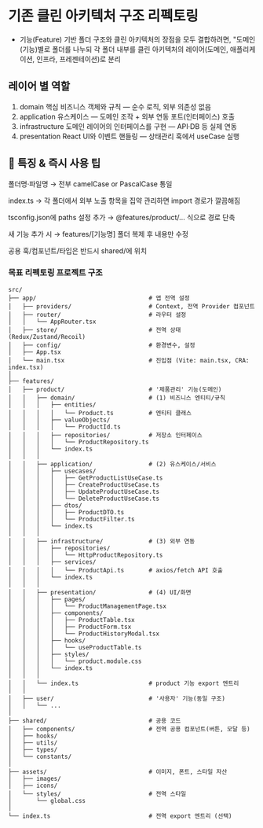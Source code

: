 # 기존 클린 아키텍처 구조 리펙토링

- 기능(Feature) 기반 폴더 구조와 클린 아키텍처의 장점을 모두 결합하려면, "도메인(기능)별로 폴더를 나누되 각 폴더 내부를 클린 아키텍처의 레이어(도메인, 애플리케이션, 인프라, 프레젠테이션)로 분리

## 레이어 별 역할
1) domain
핵심 비즈니스 객체와 규칙 — 순수 로직, 외부 의존성 없음
2) application
유스케이스 — 도메인 조작 + 외부 연동 포트(인터페이스) 호출
3) infrastructure
도메인 레이어의 인터페이스를 구현 — API·DB 등 실제 연동
4) presentation
React UI와 이벤트 핸들링 — 상태관리 훅에서 useCase 실행

## 📒 특징 & 즉시 사용 팁
폴더명·파일명 → 전부 camelCase or PascalCase 통일

index.ts → 각 폴더에서 외부 노출 항목을 집약 관리하면 import 경로가 깔끔해짐

tsconfig.json에 paths 설정 추가 → @features/product/... 식으로 경로 단축

새 기능 추가 시 → features/[기능명] 폴더 복제 후 내용만 수정

공용 훅/컴포넌트/타입은 반드시 shared/에 위치

### 목표 리펙토링 프로젝트 구조
```
src/
├── app/                                # 앱 전역 설정
│   ├── providers/                      # Context, 전역 Provider 컴포넌트
│   ├── router/                         # 라우터 설정
│   │   └── AppRouter.tsx
│   ├── store/                          # 전역 상태 (Redux/Zustand/Recoil)
│   ├── config/                         # 환경변수, 설정
│   ├── App.tsx
│   └── main.tsx                        # 진입점 (Vite: main.tsx, CRA: index.tsx)
│
├── features/
│   ├── product/                        # '제품관리' 기능(도메인)
│   │   ├── domain/                     # (1) 비즈니스 엔티티/규칙
│   │   │   ├── entities/
│   │   │   │   └── Product.ts          # 엔티티 클래스
│   │   │   ├── valueObjects/
│   │   │   │   └── ProductId.ts
│   │   │   ├── repositories/           # 저장소 인터페이스
│   │   │   │   └── ProductRepository.ts
│   │   │   └── index.ts
│   │   │
│   │   ├── application/                # (2) 유스케이스/서비스
│   │   │   ├── usecases/
│   │   │   │   ├── GetProductListUseCase.ts
│   │   │   │   ├── CreateProductUseCase.ts
│   │   │   │   ├── UpdateProductUseCase.ts
│   │   │   │   └── DeleteProductUseCase.ts
│   │   │   ├── dtos/
│   │   │   │   ├── ProductDTO.ts
│   │   │   │   └── ProductFilter.ts
│   │   │   └── index.ts
│   │   │
│   │   ├── infrastructure/             # (3) 외부 연동
│   │   │   ├── repositories/
│   │   │   │   └── HttpProductRepository.ts
│   │   │   ├── services/
│   │   │   │   └── ProductApi.ts       # axios/fetch API 호출
│   │   │   └── index.ts
│   │   │
│   │   ├── presentation/               # (4) UI/화면
│   │   │   ├── pages/
│   │   │   │   └── ProductManagementPage.tsx
│   │   │   ├── components/
│   │   │   │   ├── ProductTable.tsx
│   │   │   │   ├── ProductForm.tsx
│   │   │   │   └── ProductHistoryModal.tsx
│   │   │   ├── hooks/
│   │   │   │   └── useProductTable.ts
│   │   │   ├── styles/
│   │   │   │   └── product.module.css
│   │   │   └── index.ts
│   │   │
│   │   └── index.ts                    # product 기능 export 엔트리
│   │
│   ├── user/                           # '사용자' 기능(동일 구조)
│   │   └── ...
│
├── shared/                             # 공용 코드
│   ├── components/                     # 전역 공용 컴포넌트(버튼, 모달 등)
│   ├── hooks/
│   ├── utils/
│   ├── types/
│   └── constants/
│
├── assets/                             # 이미지, 폰트, 스타일 자산
│   ├── images/
│   ├── icons/
│   └── styles/                         # 전역 스타일
│       └── global.css
│
└── index.ts                            # 전역 export 엔트리 (선택)
```